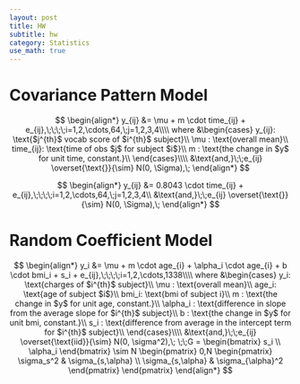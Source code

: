 ```yaml
---
layout: post
title: HW
subtitle: hw
category: Statistics
use_math: true
---
```



# Covariance Pattern Model

$$
\begin{align*}
y_{ij} &= \mu + m \cdot time_{ij} + e_{ij},\;\;\;\;i=1,2,\cdots,64,\;j=1,2,3,4\\\\
where &\begin{cases}
y_{ij}: \text{$j^{th}$ vocab score of $i^{th}$ subject}\\
\mu : \text{overall mean}\\
time_{ij}: \text{time of obs $j$ for subject $i$}\\
m : \text{the change in $y$ for unit time, constant.}\\
\end{cases}\\\\
&\text{and,}\;\;e_{ij} \overset{\text{}}{\sim} N(0, \Sigma),\;
\end{align*}
$$

$$
\begin{align*}
y_{ij} &= 0.8043 \cdot time_{ij} + e_{ij},\;\;\;\;i=1,2,\cdots,64,\;j=1,2,3,4\\
&\text{and,}\;\;e_{ij} \overset{\text{}}{\sim} N(0, \Sigma),\;
\end{align*}
$$

# Random Coefficient Model

$$
\begin{align*}
y_i &= \mu + m \cdot age_{i} + \alpha_i \cdot age_{i} + b \cdot bmi_i +  s_i + e_{ij},\;\;\;\;i=1,2,\cdots,1338\\\\
where &\begin{cases}
y_i: \text{charges of $i^{th}$ subject}\\
\mu : \text{overall mean}\\
age_i: \text{age of subject $i$}\\
bmi_i: \text{bmi of subject i}\\
m : \text{the change in $y$ for unit age, constant.}\\
\alpha_i : \text{difference in slope from the average slope for $i^{th}$ subject}\\
b : \text{the change in $y$ for unit bmi, constant.}\\
s_i : \text{difference from average in the intercept term for $i^{th}$ subject}\\
\end{cases}\\\\
&\text{and,}\;\;e_{ij} \overset{\text{iid}}{\sim} N(0, \sigma^2),\;
\;\;G =
\begin{bmatrix}
s_i \\
\alpha_i
\end{bmatrix} \sim N
\begin{pmatrix}
0,N
\begin{pmatrix}
\sigma_s^2 & \sigma_{s,\alpha} \\
\sigma_{s,\alpha} & \sigma_{\alpha}^2
\end{pmatrix}
\end{pmatrix}
\end{align*}
$$
